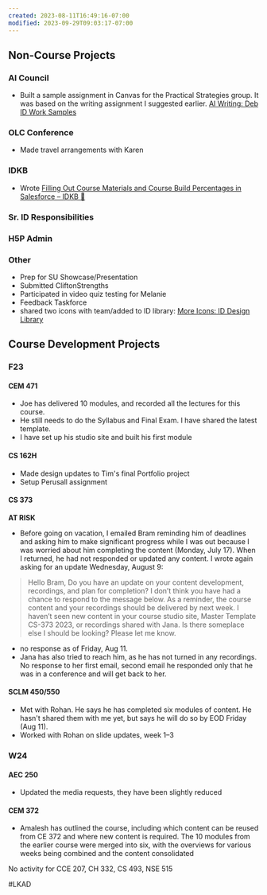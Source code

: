```yaml
---
created: 2023-08-11T16:49:16-07:00
modified: 2023-09-29T09:03:17-07:00
---
```


## Non-Course Projects

### AI Council

- Built a sample assignment in Canvas for the Practical Strategies group. It was based on the writing assignment I suggested earlier. [AI Writing: Deb ID Work Samples](https://canvas.oregonstate.edu/courses/1864989/pages/ai-writing?module_item_id=23446466)

### OLC Conference

- Made travel arrangements with Karen

### IDKB

- Wrote [Filling Out Course Materials and Course Build Percentages in Salesforce – IDKB 🦫](https://idkb.oregonstate.education/knowledge-base/course-materials-and-build-percentages/)

### Sr. ID Responsibilities

### H5P Admin

### Other

- Prep for SU Showcase/Presentation
- Submitted CliftonStrengths
- Participated in video quiz testing for Melanie
- Feedback Taskforce
- shared two icons with team/added to ID library: [More Icons: ID Design Library](https://canvas.oregonstate.edu/courses/1732769/pages/more-icons)

## Course Development Projects

### F23

#### CEM 471

- Joe has delivered 10 modules, and recorded all the lectures for this course.
- He still needs to do the Syllabus and Final Exam. I have shared the latest template.
- I have set up his studio site and built his first module

#### CS 162H

- Made design updates to Tim's final Portfolio project
- Setup Perusall assignment

#### CS 373

**AT RISK**

- Before going on vacation, I emailed Bram reminding him of deadlines and asking him to make significant progress while I was out because I was worried about him completing the content (Monday, July 17). When I returned, he had not responded or updated any content. I wrote again asking for an update Wednesday, August 9: 

> Hello Bram,
> Do you have an update on your content development, recordings, and plan for completion? I don’t think you have had a chance to respond to the message below.
> As a reminder, the course content and your recordings should be delivered by next week.
> I haven’t seen new content in your course studio site, Master Template CS-373 2023, or recordings shared with Jana. Is there someplace else I should be looking?
> Please let me know.

- no response as of Friday, Aug 11. 
- Jana has also tried to reach him, as he has not turned in any recordings. No response to her first email, second email he responded only that he was in a conference and will get back to her.

#### SCLM 450/550

- Met with Rohan. He says he has completed six modules of content. He hasn't shared them with me yet, but says he will do so by EOD Friday (Aug 11). 
- Worked with Rohan on slide updates, week 1–3

### W24

#### AEC 250

- Updated the media requests, they have been slightly reduced

#### CEM 372

- Amalesh has outlined the course, including which content can be reused from CE 372 and where new content is required. The 10 modules from the earlier course were merged into six, with the overviews for various weeks being combined and the content consolidated 

No activity for CCE 207, CH 332, CS 493, NSE 515

#LKAD 